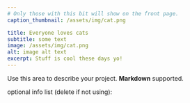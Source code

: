 ```yaml
---
# Only those with this bit will show on the front page.
caption_thumbnail: /assets/img/cat.png

title: Everyone loves cats
subtitle: some text
image: /assets/img/cat.png
alt: image alt text
excerpt: Stuff is cool these days yo!
---
```





Use this area to describe your project. **Markdown** supported.

optional info list (delete if not using):